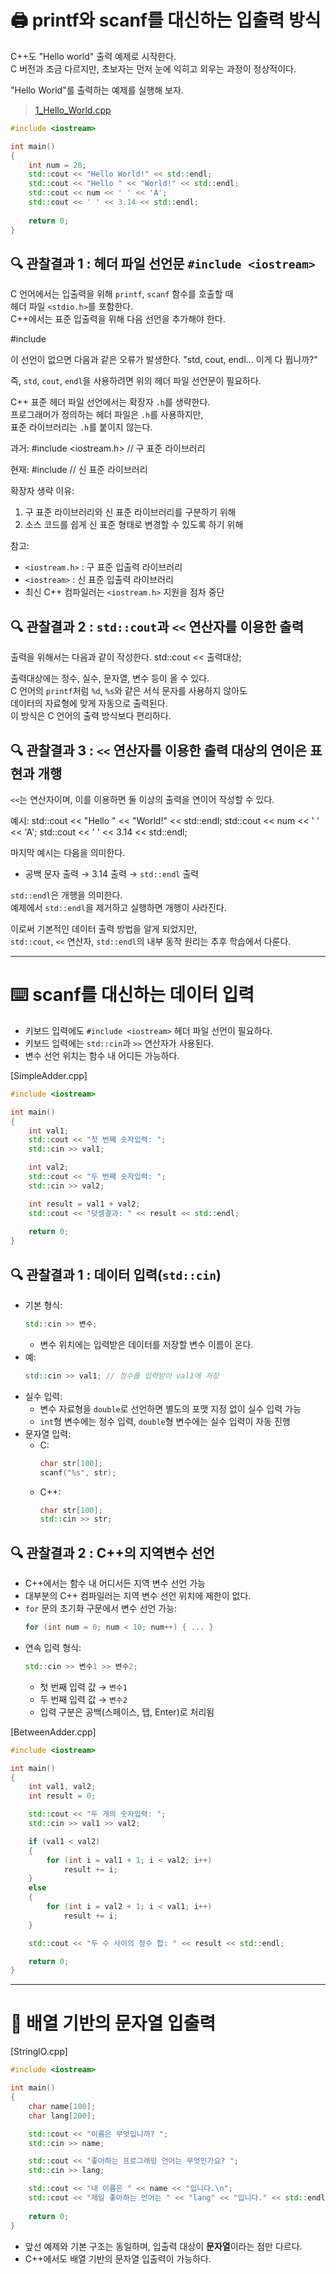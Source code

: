 # 🖨️ printf와 scanf를 대신하는 입출력 방식

C++도 "Hello world" 출력 예제로 시작한다. </br>
C 버전과 조금 다르지만, 초보자는 먼저 눈에 익히고 외우는 과정이 정상적이다.

"Hello World"를 출력하는 예제를 실행해 보자.
> [1_Hello_World.cpp](1_Hello_World.cpp)
```cpp
#include <iostream>

int main()
{
    int num = 20;
    std::cout << "Hello World!" << std::endl;
    std::cout << "Hello " << "World!" << std::endl;
    std::cout << num << ' ' << 'A';
    std::cout << ' ' << 3.14 << std::endl;
    
    return 0;
}
```

## 🔍 관찰결과 1 : 헤더 파일 선언문 `#include <iostream>`

C 언어에서는 입출력을 위해 `printf`, `scanf` 함수를 호출할 때  
헤더 파일 `<stdio.h>`를 포함한다.  
C++에서는 표준 입출력을 위해 다음 선언을 추가해야 한다.

#include <iostream>

이 선언이 없으면 다음과 같은 오류가 발생한다.
"std, cout, endl... 이게 다 뭡니까?"

즉, `std`, `cout`, `endl`을 사용하려면 위의 헤더 파일 선언문이 필요하다.

C++ 표준 헤더 파일 선언에서는 확장자 `.h`를 생략한다.  
프로그래머가 정의하는 헤더 파일은 `.h`를 사용하지만,  
표준 라이브러리는 `.h`를 붙이지 않는다.

과거:
#include <iostream.h> // 구 표준 라이브러리

현재:
#include <iostream> // 신 표준 라이브러리

확장자 생략 이유:
1. 구 표준 라이브러리와 신 표준 라이브러리를 구분하기 위해
2. 소스 코드를 쉽게 신 표준 형태로 변경할 수 있도록 하기 위해

참고:
- `<iostream.h>` : 구 표준 입출력 라이브러리
- `<iostream>` : 신 표준 입출력 라이브러리
- 최신 C++ 컴파일러는 `<iostream.h>` 지원을 점차 중단

## 🔍 관찰결과 2 : `std::cout`과 `<<` 연산자를 이용한 출력

출력을 위해서는 다음과 같이 작성한다.
std::cout << 출력대상;

출력대상에는 정수, 실수, 문자열, 변수 등이 올 수 있다.  
C 언어의 `printf`처럼 `%d`, `%s`와 같은 서식 문자를 사용하지 않아도  
데이터의 자료형에 맞게 자동으로 출력된다.  
이 방식은 C 언어의 출력 방식보다 편리하다.

## 🔍 관찰결과 3 : `<<` 연산자를 이용한 출력 대상의 연이은 표현과 개행

`<<`는 연산자이며, 이를 이용하면 둘 이상의 출력을 연이어 작성할 수 있다.

예시:
std::cout << "Hello " << "World!" << std::endl;
std::cout << num << ' ' << 'A';
std::cout << ' ' << 3.14 << std::endl;

마지막 예시는 다음을 의미한다.
- 공백 문자 출력 → 3.14 출력 → `std::endl` 출력

`std::endl`은 개행을 의미한다.  
예제에서 `std::endl`을 제거하고 실행하면 개행이 사라진다.

이로써 기본적인 데이터 출력 방법을 알게 되었지만,  
`std::cout`, `<<` 연산자, `std::endl`의 내부 동작 원리는 추후 학습에서 다룬다.

---

# ⌨️ scanf를 대신하는 데이터 입력
- 키보드 입력에도 `#include <iostream>` 헤더 파일 선언이 필요하다.
- 키보드 입력에는 `std::cin`과 `>>` 연산자가 사용된다.
- 변수 선언 위치는 함수 내 어디든 가능하다.

[SimpleAdder.cpp]
```cpp
#include <iostream>

int main()
{
    int val1;
    std::cout << "첫 번째 숫자입력: ";
    std::cin >> val1;

    int val2;
    std::cout << "두 번째 숫자입력: ";
    std::cin >> val2;

    int result = val1 + val2;
    std::cout << "덧셈결과: " << result << std::endl;
    
    return 0;
}
```

## 🔍 관찰결과 1 : 데이터 입력(`std::cin`)

- 기본 형식:
  ```cpp
  std::cin >> 변수;
  ```
  - 변수 위치에는 입력받은 데이터를 저장할 변수 이름이 온다.
- 예:
  ```cpp
  std::cin >> val1; // 정수를 입력받아 val1에 저장
  ```
- 실수 입력:
  - 변수 자료형을 `double`로 선언하면 별도의 포맷 지정 없이 실수 입력 가능
  - `int`형 변수에는 정수 입력, `double`형 변수에는 실수 입력이 자동 진행
- 문자열 입력:
  - C:
    ```c
    char str[100];
    scanf("%s", str);
    ```
  - C++:
    ```cpp
    char str[100];
    std::cin >> str;
    ```

## 🔍 관찰결과 2 : C++의 지역변수 선언
- C++에서는 함수 내 어디서든 지역 변수 선언 가능
- 대부분의 C++ 컴파일러는 지역 변수 선언 위치에 제한이 없다.
- `for` 문의 초기화 구문에서 변수 선언 가능:
  ```cpp
  for (int num = 0; num < 10; num++) { ... }
  ```
- 연속 입력 형식:
  ```cpp
  std::cin >> 변수1 >> 변수2;
  ```
  - 첫 번째 입력 값 → `변수1`
  - 두 번째 입력 값 → `변수2`
  - 입력 구분은 공백(스페이스, 탭, Enter)로 처리됨

[BetweenAdder.cpp]
```cpp
#include <iostream>

int main()
{
    int val1, val2;
    int result = 0;

    std::cout << "두 개의 숫자입력: ";
    std::cin >> val1 >> val2;

    if (val1 < val2)
    {
        for (int i = val1 + 1; i < val2; i++)
            result += i;
    }
    else
    {
        for (int i = val2 + 1; i < val1; i++)
            result += i;
    }

    std::cout << "두 수 사이의 정수 합: " << result << std::endl;

    return 0;
}
```

---

# 📝 배열 기반의 문자열 입출력
[StringlO.cpp]
```cpp
#include <iostream>

int main()
{
    char name[100];
    char lang[200];

    std::cout << "이름은 무엇입니까? ";
    std::cin >> name;

    std::cout << "좋아하는 프로그래밍 언어는 무엇인가요? ";
    std::cin >> lang;

    std::cout << "내 이름은 " << name << "입니다.\n";
    std::cout << "제일 좋아하는 언어는 " << "lang" << "입니다." << std::endl;
    
    return 0;
}
```
- 앞선 예제와 기본 구조는 동일하며, 입출력 대상이 **문자열**이라는 점만 다르다.
- C++에서도 배열 기반의 문자열 입출력이 가능하다.
